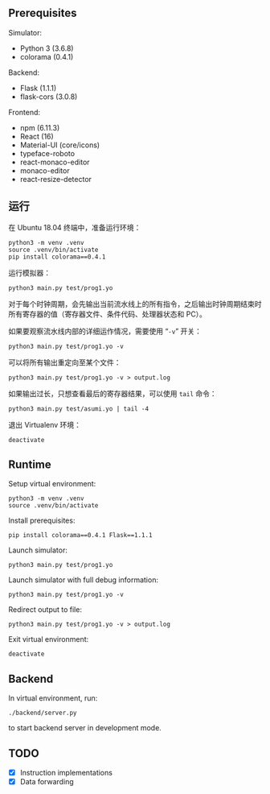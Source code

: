 ## Prerequisites

Simulator:

* Python 3 (3.6.8)
* colorama (0.4.1)

Backend:
* Flask (1.1.1)
* flask-cors (3.0.8)

Frontend:
* npm (6.11.3)
* React (16)
* Material-UI (core/icons)
* typeface-roboto
* react-monaco-editor
* monaco-editor
* react-resize-detector

## 运行
在 Ubuntu 18.04 终端中，准备运行环境：

```shell
python3 -m venv .venv
source .venv/bin/activate
pip install colorama==0.4.1
```

运行模拟器：

```shell
python3 main.py test/prog1.yo
```

对于每个时钟周期，会先输出当前流水线上的所有指令，之后输出时钟周期结束时所有寄存器的值（寄存器文件、条件代码、处理器状态和 PC）。

如果要观察流水线内部的详细运作情况，需要使用 “`-v`” 开关：

```shell
python3 main.py test/prog1.yo -v
```

可以将所有输出重定向至某个文件：

```shell
python3 main.py test/prog1.yo -v > output.log
```

如果输出过长，只想查看最后的寄存器结果，可以使用 `tail` 命令：

```shell
python3 main.py test/asumi.yo | tail -4
```

退出 Virtualenv 环境：

```shell
deactivate
```

## Runtime
Setup virtual environment:

```shell
python3 -m venv .venv
source .venv/bin/activate
```

Install prerequisites:

```shell
pip install colorama==0.4.1 Flask==1.1.1
```

Launch simulator:

```shell
python3 main.py test/prog1.yo
```

Launch simulator with full debug information:

```shell
python3 main.py test/prog1.yo -v
```

Redirect output to file:

```shell
python3 main.py test/prog1.yo -v > output.log
```

Exit virtual environment:

```shell
deactivate
```

## Backend
In virtual environment, run:

```shell
./backend/server.py
```

to start backend server in development mode.

## TODO
* [x] Instruction implementations
* [x] Data forwarding
